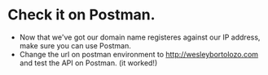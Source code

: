 # Check it on Postman.
* Now that we've got our domain name registeres against our IP address, make sure you can use Postman.
* Change the url on postman environment to http://wesleybortolozo.com and test the API on Postman. (it worked!)